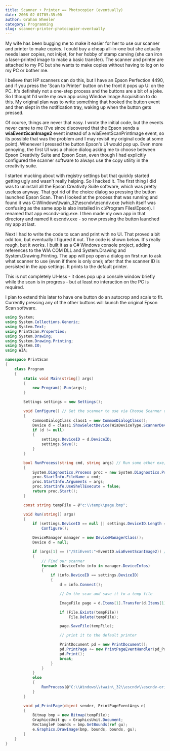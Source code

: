 ```yaml
---
title: Scanner + Printer == Photocopier (eventually)
date: 2008-02-01T05:35:00
author: Graham Wheeler
category: Programming
slug: scanner-printer-photocopier-eventually
---
```


My wife has been bugging me to make it easier for her to use our scanner
and printer to make copies. I could buy a cheap all-in-one but she
actually needs laser copies, not inkjet, for her hobby of stamp carving
(she can iron a laser-printed image to make a basic transfer). The
scanner and printer are attached to my PC but she wants to make copies
without having to log on to my PC or bother me.

I believe that HP scanners can do this, but I have an Epson Perfection
4490, and if you press the 'Scan to Printer' button on the front it pops
up UI on the PC. It's definitely not a one-step process and the buttons
are a bit of a joke. So I thought I'd write my own app using Window
Image Acquisition to do this. My original plan was to write something
that hooked the button event and then slept in the notification tray,
waking up when the button gets pressed.
<!-- TEASER_END -->

Of course, things are never that easy. I wrote the initial code, but the
events never came to me (I've since discovered that the Epson sends a
**wiaEventScanImage2** event instead of a wiaEventScanPrintImage event,
so its possible that was the problem and I may revisit my original code
at some point). Whenever I pressed the button Epson's UI would pop up.
Even more annoying, the first UI was a choice dialog asking me to choose
between Epson Creativity Suite and Epson Scan, even though I had
explicitly configured the scanner software to always use the copy
utility in the creativity suite.

I started mucking about with registry settings but that quickly started
getting ugly and wasn't really helping. So I hacked it. The first thing
I did was to uninstall all the Epson Creativity Suite software, which
was pretty useless anyway. That got rid of the choice dialog so pressing
the button launched Epson Scan. Then I looked at the process that was
running and found it was C:\\Windows\\twain\_32\\escndv\\escndv.exe
(which itself was confusing as the same app is also installed in
c:\\Program Files\\Epson). I renamed that app escndv-orig.exe. I then
made my own app in that directory and named it escndv.exe - so now
pressing the button launched my app at last.

Next I had to write the code to scan and print with no UI. That proved a
bit odd too, but eventually I figured it out. The code is shown below.
It's really rough, but it works. I built it as a C\# Windows console
project, adding references to the WIA COM DLL and System.Drawing and
System.Drawing.Printing. The app will pop open a dialog on first run to
ask what scanner to use (even if there is only one); after that the
scanner ID is persisted in the app settings. It prints to the default
printer.

This is not completely UI-less - it does pop up a console window briefly
while the scan is in progress - but at least no interaction on the PC is
required.

I plan to extend this later to have one button do an autocrop and scale
to fit. Currently pressing any of the other buttons will launch the
original Epson Scan software.

```c#
using System;
using System.Collections.Generic;
using System.Text;
using PrintScan.Properties;
using System.Drawing;
using System.Drawing.Printing;
using System.IO;
using WIA;

namespace PrintScan
{
    class Program
    {
        static void Main(string[] args)
        {
            new Program().Run(args);
        }

        Settings settings = new Settings();

        void Configure() // Get the scanner to use via Choose Scanner dialog
        {
            CommonDialogClass class1 = new CommonDialogClass();
            Device d = class1.ShowSelectDevice(WiaDeviceType.ScannerDeviceType, true, false);
            if (d != null)
            {
                settings.DeviceID = d.DeviceID;
                settings.Save();
            }
        }

        bool RunProcess(string cmd, string args) // Run some other exe; used to fall back to Epson Scan
        {
            System.Diagnostics.Process proc = new System.Diagnostics.Process();
            proc.StartInfo.FileName = cmd;
            proc.StartInfo.Arguments = args;
            proc.StartInfo.UseShellExecute = false;
            return proc.Start();
        }

        const string tempFile = @"c:\\temp\\page.bmp";

        void Run(string[] args)
        {
            if (settings.DeviceID == null || settings.DeviceID.Length == 0)
                Configure();

            DeviceManager manager = new DeviceManagerClass();
            Device d = null;

            if (args[1] == ("/StiEvent:"+EventID.wiaEventScanImage2)) // I'm surprised it's not EventID.wiaEventScanPrintImage
            {
                // Find our scanner
                foreach (DeviceInfo info in manager.DeviceInfos)
                {
                    if (info.DeviceID == settings.DeviceID)
                    {
                        d = info.Connect();

                        // Do the scan and save it to a temp file

                        ImageFile page = d.Items[1].Transfer(d.Items[1].Formats[1]) as ImageFile;

                        if (File.Exists(tempFile))
                            File.Delete(tempFile);

                        page.SaveFile(tempFile);

                        // print it to the default printer

                        PrintDocument pd = new PrintDocument();
                        pd.PrintPage += new PrintPageEventHandler(pd_PrintPage);
                        pd.Print();
                        break;
                    }
                }
            }
            else
            {
                RunProcess(@"C:\\Windows\\twain\_32\\escndv\\escndv-orig.exe", args[0]+" "+args[1]);
            }
        }

        void pd_PrintPage(object sender, PrintPageEventArgs e)
        {
            Bitmap bmp = new Bitmap(tempFile);
            GraphicsUnit gu = GraphicsUnit.Document;
            RectangleF bounds = bmp.GetBounds(ref gu);
            e.Graphics.DrawImage(bmp, bounds, bounds, gu);
        }
    }
}
```
